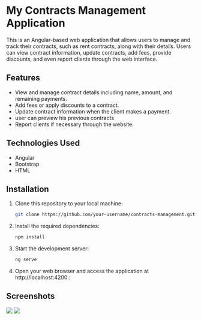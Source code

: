 # My Contracts Management Application

This is an Angular-based web application that allows users to manage and track their contracts, such as rent contracts, along with their details. Users can view contract information, update contracts, add fees, provide discounts, and even report clients through the web interface.

## Features

- View and manage contract details including name, amount, and remaining payments.
- Add fees or apply discounts to a contract.
- Update contract information when the client makes a payment.
- user can preview his previous contracts
- Report clients if necessary through the website.

## Technologies Used

- Angular
- Bootstrap
- HTML

## Installation

1. Clone this repository to your local machine:

   ```bash
   git clone https://github.com/your-username/contracts-management.git
2. Install the required dependencies:
   ```bash
   npm install
3. Start the development server:
   ```bash
   ng serve
4. Open your web browser and access the application at http://localhost:4200.:
  
## Screenshots
<div>
  <img src="./src/assets/pho.jpg"/>
  <img src="./src/assets/phot.jpg"/>
</div>


